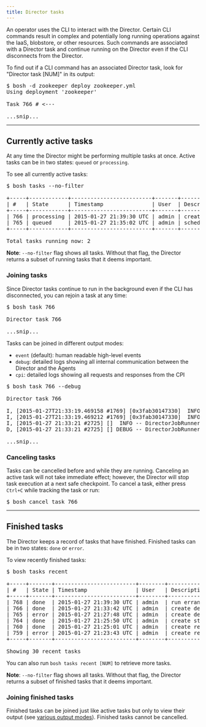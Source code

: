 ```yaml
---
title: Director tasks
---
```


An operator uses the CLI to interact with the Director. Certain CLI commands result in complex and potentially long running operations against the IaaS, blobstore, or other resources. Such commands are associated with a Director task and continue running on the Director even if the CLI disconnects from the Director.

To find out if a CLI command has an associated Director task, look for "Director task [NUM]" in its output:

<pre class="terminal">
$ bosh -d zookeeper deploy zookeeper.yml
Using deployment 'zookeeper'

Task 766 # <---

...snip...
</pre>

---
## <a id="active"></a> Currently active tasks

At any time the Director might be performing multiple tasks at once. Active tasks can be in two states: `queued` or `processing`.

To see all currently active tasks:

<pre class="terminal wide">
$ bosh tasks --no-filter

+-----+------------+-------------------------+-------+-------------------------------+--------+
| #   | State      | Timestamp               | User  | Description                   | Result |
+-----+------------+-------------------------+-------+-------------------------------+--------+
| 766 | processing | 2015-01-27 21:39:30 UTC | admin | create deployment             |        |
| 765 | queued     | 2015-01-27 21:35:02 UTC | admin | scheduled SnapshotDeployments |        |
+-----+------------+-------------------------+-------+-------------------------------+--------+

Total tasks running now: 2
</pre>

<p class="note"><strong>Note</strong>: <code>--no-filter</code> flag shows all tasks. Without that flag, the Director returns a subset of running tasks that it deems important.</p>

### <a id="join-active"></a> Joining tasks

Since Director tasks continue to run in the background even if the CLI has disconnected, you can rejoin a task at any time:

<pre class="terminal">
$ bosh task 766

Director task 766

...snip...
</pre>

Tasks can be joined in different output modes:

- `event` (default): human readable high-level events
- `debug`: detailed logs showing all internal communication between the Director and the Agents
- `cpi`: detailed logs showing all requests and responses from the CPI

<pre class="terminal wide">
$ bosh task 766 --debug

Director task 766

I, [2015-01-27T21:33:19.469158 #1769] [0x3fab30147330]  INFO -- TaskHelper: Director Version: 1.2811.0
I, [2015-01-27T21:33:19.469212 #1769] [0x3fab30147330]  INFO -- TaskHelper: Enqueuing task: 766
I, [2015-01-27 21:33:21 #2725] []  INFO -- DirectorJobRunner: Looking for task with task id 766
D, [2015-01-27 21:33:21 #2725] [] DEBUG -- DirectorJobRunner: (0.001125s) SELECT * FROM "tasks" WHERE "id" = 766

...snip...
</pre>

### <a id="cancel-active"></a> Canceling tasks

Tasks can be cancelled before and while they are running. Canceling an active task will not take immediate effect; however, the Director will stop task execution at a next safe checkpoint. To cancel a task, either press `Ctrl+C` while tracking the task or run:

<pre class="terminal">
$ bosh cancel task 766
</pre>

---
## <a id="finished"></a> Finished tasks

The Director keeps a record of tasks that have finished. Finished tasks can be in two states: `done` or `error`.

To view recently finished tasks:

<pre class="terminal extra-wide">
$ bosh tasks recent

+-----+-------+-------------------------+--------+--------------------------+-----------------------------------------------------------+
| #   | State | Timestamp               | User   | Description              | Result                                                    |
+-----+-------+-------------------------+--------+--------------------------+-----------------------------------------------------------+
| 768 | done  | 2015-01-27 21:39:30 UTC | admin  | run errand smoke-tests   | Errand `smoke-tests' completed successfully (exit code 0) |
| 766 | done  | 2015-01-27 21:33:42 UTC | admin  | create deployment        | /deployments/mysql-dep                                    |
| 765 | error | 2015-01-27 21:27:48 UTC | admin  | create deployment        | Timed out pinging to 95206a0e-4dd9-4598-a074-2aee54793f0f |
| 764 | done  | 2015-01-27 21:25:50 UTC | admin  | create stemcell          | /stemcells/bosh-aws-xen-ubuntu-trusty-go_agent/2827       |
| 760 | done  | 2015-01-27 21:25:01 UTC | admin  | create release           | Created release `cf-mysql/16'                             |
| 759 | error | 2015-01-27 21:23:43 UTC | admin  | create release           | No space left on device @ io_write -...                   |
+-----+-------+-------------------------+--------+--------------------------+-----------------------------------------------------------+

Showing 30 recent tasks
</pre>

You can also run `bosh tasks recent [NUM]` to retrieve more tasks.

<p class="note"><strong>Note</strong>: <code>--no-filter</code> flag shows all tasks. Without that flag, the Director returns a subset of finished tasks that it deems important.</p>

### <a id="join-finished"></a> Joining finished tasks

Finished tasks can be joined just like active tasks but only to view their output (see [various output modes](#join-active)). Finished tasks cannot be cancelled.
